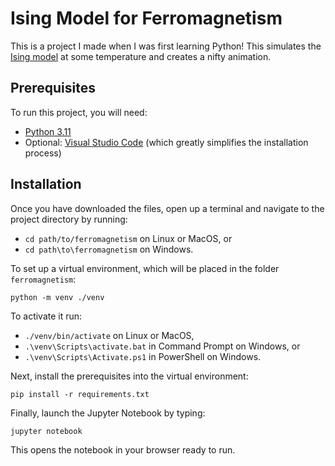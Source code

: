 # Ising Model for Ferromagnetism

This is a project I made when I was first learning Python! This simulates the [Ising model](https://en.wikipedia.org/wiki/Ising_model) at some temperature and creates a nifty animation.

## Prerequisites
To run this project, you will need:

* [Python 3.11](https://www.python.org/downloads/release/python-3110/)
* Optional: [Visual Studio Code](https://code.visualstudio.com/download) (which greatly simplifies the installation process)

## Installation
Once you have downloaded the files, open up a terminal and navigate to the project directory by running:

* `cd path/to/ferromagnetism` on Linux or MacOS, or
* `cd path\to\ferromagnetism` on Windows.

To set up a virtual environment, which will be placed in the folder `ferromagnetism`:

`python -m venv ./venv`

To activate it run:

* `./venv/bin/activate` on Linux or MacOS,
* `.\venv\Scripts\activate.bat` in Command Prompt on Windows, or
* `.\venv\Scripts\Activate.ps1` in PowerShell on Windows.

Next, install the prerequisites into the virtual environment:

`pip install -r requirements.txt`

Finally, launch the Jupyter Notebook by typing:

`jupyter notebook`

This opens the notebook in your browser ready to run.
